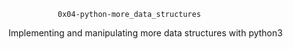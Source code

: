                0x04-python-more_data_structures
Implementing and manipulating more data structures with python3

